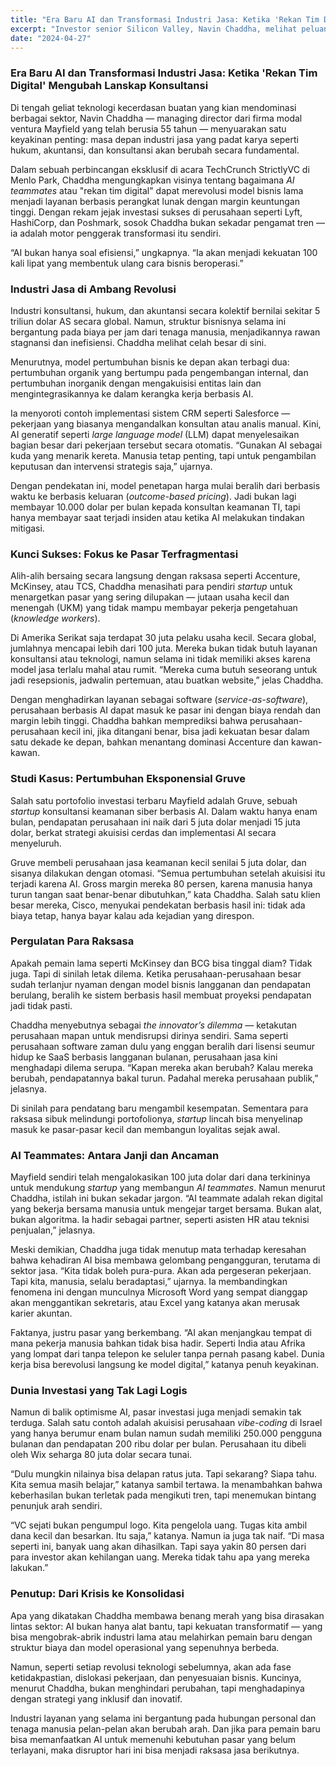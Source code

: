 ```yaml
---
title: "Era Baru AI dan Transformasi Industri Jasa: Ketika 'Rekan Tim Digital' Mengubah Lanskap Konsultansi"
excerpt: "Investor senior Silicon Valley, Navin Chaddha, melihat peluang masif di balik penggunaan AI untuk mengguncang industri hukum, akuntansi, dan konsultansi yang selama ini padat karya. Strateginya? Fokus pada pasar kecil yang terabaikan dan hasil berbasis layanan."
date: "2024-04-27"
---
```


### Era Baru AI dan Transformasi Industri Jasa: Ketika 'Rekan Tim Digital' Mengubah Lanskap Konsultansi

Di tengah geliat teknologi kecerdasan buatan yang kian mendominasi berbagai sektor, Navin Chaddha — managing director dari firma modal ventura Mayfield yang telah berusia 55 tahun — menyuarakan satu keyakinan penting: masa depan industri jasa yang padat karya seperti hukum, akuntansi, dan konsultansi akan berubah secara fundamental.

Dalam sebuah perbincangan eksklusif di acara TechCrunch StrictlyVC di Menlo Park, Chaddha mengungkapkan visinya tentang bagaimana *AI teammates* atau "rekan tim digital" dapat merevolusi model bisnis lama menjadi layanan berbasis perangkat lunak dengan margin keuntungan tinggi. Dengan rekam jejak investasi sukses di perusahaan seperti Lyft, HashiCorp, dan Poshmark, sosok Chaddha bukan sekadar pengamat tren — ia adalah motor penggerak transformasi itu sendiri.

“AI bukan hanya soal efisiensi,” ungkapnya. “Ia akan menjadi kekuatan 100 kali lipat yang membentuk ulang cara bisnis beroperasi.”

### Industri Jasa di Ambang Revolusi

Industri konsultansi, hukum, dan akuntansi secara kolektif bernilai sekitar 5 triliun dolar AS secara global. Namun, struktur bisnisnya selama ini bergantung pada biaya per jam dari tenaga manusia, menjadikannya rawan stagnansi dan inefisiensi. Chaddha melihat celah besar di sini.

Menurutnya, model pertumbuhan bisnis ke depan akan terbagi dua: pertumbuhan organik yang bertumpu pada pengembangan internal, dan pertumbuhan inorganik dengan mengakuisisi entitas lain dan mengintegrasikannya ke dalam kerangka kerja berbasis AI.

Ia menyoroti contoh implementasi sistem CRM seperti Salesforce — pekerjaan yang biasanya mengandalkan konsultan atau analis manual. Kini, AI generatif seperti *large language model* (LLM) dapat menyelesaikan bagian besar dari pekerjaan tersebut secara otomatis. “Gunakan AI sebagai kuda yang menarik kereta. Manusia tetap penting, tapi untuk pengambilan keputusan dan intervensi strategis saja,” ujarnya.

Dengan pendekatan ini, model penetapan harga mulai beralih dari berbasis waktu ke berbasis keluaran (*outcome-based pricing*). Jadi bukan lagi membayar 10.000 dolar per bulan kepada konsultan keamanan TI, tapi hanya membayar saat terjadi insiden atau ketika AI melakukan tindakan mitigasi.

### Kunci Sukses: Fokus ke Pasar Terfragmentasi

Alih-alih bersaing secara langsung dengan raksasa seperti Accenture, McKinsey, atau TCS, Chaddha menasihati para pendiri *startup* untuk menargetkan pasar yang sering dilupakan — jutaan usaha kecil dan menengah (UKM) yang tidak mampu membayar pekerja pengetahuan (*knowledge workers*).

Di Amerika Serikat saja terdapat 30 juta pelaku usaha kecil. Secara global, jumlahnya mencapai lebih dari 100 juta. Mereka bukan tidak butuh layanan konsultansi atau teknologi, namun selama ini tidak memiliki akses karena model jasa terlalu mahal atau rumit. “Mereka cuma butuh seseorang untuk jadi resepsionis, jadwalin pertemuan, atau buatkan website,” jelas Chaddha.

Dengan menghadirkan layanan sebagai software (*service-as-software*), perusahaan berbasis AI dapat masuk ke pasar ini dengan biaya rendah dan margin lebih tinggi. Chaddha bahkan memprediksi bahwa perusahaan-perusahaan kecil ini, jika ditangani benar, bisa jadi kekuatan besar dalam satu dekade ke depan, bahkan menantang dominasi Accenture dan kawan-kawan.

### Studi Kasus: Pertumbuhan Eksponensial Gruve

Salah satu portofolio investasi terbaru Mayfield adalah Gruve, sebuah *startup* konsultansi keamanan siber berbasis AI. Dalam waktu hanya enam bulan, pendapatan perusahaan ini naik dari 5 juta dolar menjadi 15 juta dolar, berkat strategi akuisisi cerdas dan implementasi AI secara menyeluruh.

Gruve membeli perusahaan jasa keamanan kecil senilai 5 juta dolar, dan sisanya dilakukan dengan otomasi. “Semua pertumbuhan setelah akuisisi itu terjadi karena AI. Gross margin mereka 80 persen, karena manusia hanya turun tangan saat benar-benar dibutuhkan,” kata Chaddha. Salah satu klien besar mereka, Cisco, menyukai pendekatan berbasis hasil ini: tidak ada biaya tetap, hanya bayar kalau ada kejadian yang direspon.

### Pergulatan Para Raksasa

Apakah pemain lama seperti McKinsey dan BCG bisa tinggal diam? Tidak juga. Tapi di sinilah letak dilema. Ketika perusahaan-perusahaan besar sudah terlanjur nyaman dengan model bisnis langganan dan pendapatan berulang, beralih ke sistem berbasis hasil membuat proyeksi pendapatan jadi tidak pasti.

Chaddha menyebutnya sebagai *the innovator’s dilemma* — ketakutan perusahaan mapan untuk mendisrupsi dirinya sendiri. Sama seperti perusahaan software zaman dulu yang enggan beralih dari lisensi seumur hidup ke SaaS berbasis langganan bulanan, perusahaan jasa kini menghadapi dilema serupa. “Kapan mereka akan berubah? Kalau mereka berubah, pendapatannya bakal turun. Padahal mereka perusahaan publik,” jelasnya.

Di sinilah para pendatang baru mengambil kesempatan. Sementara para raksasa sibuk melindungi portofolionya, *startup* lincah bisa menyelinap masuk ke pasar-pasar kecil dan membangun loyalitas sejak awal.

### AI Teammates: Antara Janji dan Ancaman

Mayfield sendiri telah mengalokasikan 100 juta dolar dari dana terkininya untuk mendukung *startup* yang membangun *AI teammates*. Namun menurut Chaddha, istilah ini bukan sekadar jargon. “AI teammate adalah rekan digital yang bekerja bersama manusia untuk mengejar target bersama. Bukan alat, bukan algoritma. Ia hadir sebagai partner, seperti asisten HR atau teknisi penjualan,” jelasnya.

Meski demikian, Chaddha juga tidak menutup mata terhadap keresahan bahwa kehadiran AI bisa membawa gelombang pengangguran, terutama di sektor jasa. “Kita tidak boleh pura-pura. Akan ada pergeseran pekerjaan. Tapi kita, manusia, selalu beradaptasi,” ujarnya. Ia membandingkan fenomena ini dengan munculnya Microsoft Word yang sempat dianggap akan menggantikan sekretaris, atau Excel yang katanya akan merusak karier akuntan.

Faktanya, justru pasar yang berkembang. “AI akan menjangkau tempat di mana pekerja manusia bahkan tidak bisa hadir. Seperti India atau Afrika yang lompat dari tanpa telepon ke seluler tanpa pernah pasang kabel. Dunia kerja bisa berevolusi langsung ke model digital,” katanya penuh keyakinan.

### Dunia Investasi yang Tak Lagi Logis

Namun di balik optimisme AI, pasar investasi juga menjadi semakin tak terduga. Salah satu contoh adalah akuisisi perusahaan *vibe-coding* di Israel yang hanya berumur enam bulan namun sudah memiliki 250.000 pengguna bulanan dan pendapatan 200 ribu dolar per bulan. Perusahaan itu dibeli oleh Wix seharga 80 juta dolar secara tunai.

“Dulu mungkin nilainya bisa delapan ratus juta. Tapi sekarang? Siapa tahu. Kita semua masih belajar,” katanya sambil tertawa. Ia menambahkan bahwa keberhasilan bukan terletak pada mengikuti tren, tapi menemukan bintang penunjuk arah sendiri.

“VC sejati bukan pengumpul logo. Kita pengelola uang. Tugas kita ambil dana kecil dan besarkan. Itu saja,” katanya. Namun ia juga tak naif. “Di masa seperti ini, banyak uang akan dihasilkan. Tapi saya yakin 80 persen dari para investor akan kehilangan uang. Mereka tidak tahu apa yang mereka lakukan.”

### Penutup: Dari Krisis ke Konsolidasi

Apa yang dikatakan Chaddha membawa benang merah yang bisa dirasakan lintas sektor: AI bukan hanya alat bantu, tapi kekuatan transformatif — yang bisa mengobrak-abrik industri lama atau melahirkan pemain baru dengan struktur biaya dan model operasional yang sepenuhnya berbeda.

Namun, seperti setiap revolusi teknologi sebelumnya, akan ada fase ketidakpastian, dislokasi pekerjaan, dan penyesuaian bisnis. Kuncinya, menurut Chaddha, bukan menghindari perubahan, tapi menghadapinya dengan strategi yang inklusif dan inovatif.

Industri layanan yang selama ini bergantung pada hubungan personal dan tenaga manusia pelan-pelan akan berubah arah. Dan jika para pemain baru bisa memanfaatkan AI untuk memenuhi kebutuhan pasar yang belum terlayani, maka disruptor hari ini bisa menjadi raksasa jasa berikutnya.
